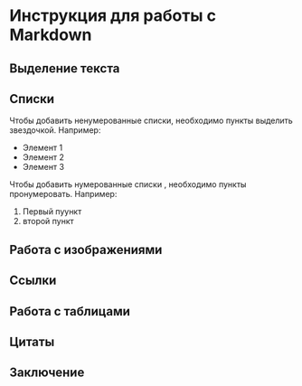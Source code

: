 # Инструкция для работы с Markdown

## Выделение текста

## Списки

Чтобы добавить ненумерованные списки, необходимо пункты выделить звездочкой. Например:
* Элемент 1
* Элемент 2
* Элемент 3

Чтобы добавить нумерованные списки , необходимо пункты пронумеровать. Например:
1. Первый пуункт
2. второй пункт

## Работа с изображениями

## Ссылки

## Работа с таблицами

## Цитаты

## Заключение